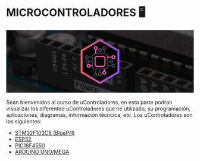# MICROCONTROLADORES :desktop_computer:
<div>
    <img src="/IMGS/uControladores/UCBNNER.png">
</div>

Sean bienvenidos al curso de uControladores, en esta parte podran visualizar los diferented uControladores que he utilizado, su programación,
aplicaciones, diagramas, información técncica, etc. Los uControladores son los siguientes:
<ul>
    <li><a href="08 - 01 - BLUEPILL/LEEME.md">STM32F103C8 (BluePill)</a></li>
    <li><a href="08 - 02 - ESP32/LEEME.md">ESP32</a></li>
    <li><a href="#">PIC18F4550</a></li>
    <li><a href="#">ARDUINO UNO/MEGA</a></li>
</ul>